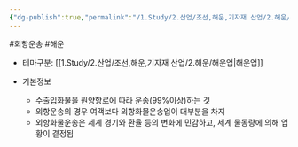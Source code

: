 ```yaml
---
{"dg-publish":true,"permalink":"/1.Study/2.산업/조선,해운,기자재 산업/2.해운/INFO_해운/외항운송/","created":"2024-11-20T21:02:29.344+09:00","updated":"2025-06-26T17:03:34.125+09:00"}
---
```


#회항운송 #해운

- 테마구분: [[1.Study/2.산업/조선,해운,기자재 산업/2.해운/해운업\|해운업]]

- 기본정보
	- 수출입화물을 원양항로에 따라 운송(99%이상)하는 것
	- 외항운송의 경우 여객보다 외항화물운송업이 대부분을 차지
	- 외항화물운송은 세계 경기와 환율 등의 변화에 민감하고, 세계 물동량에 의해 업황이 결정됨